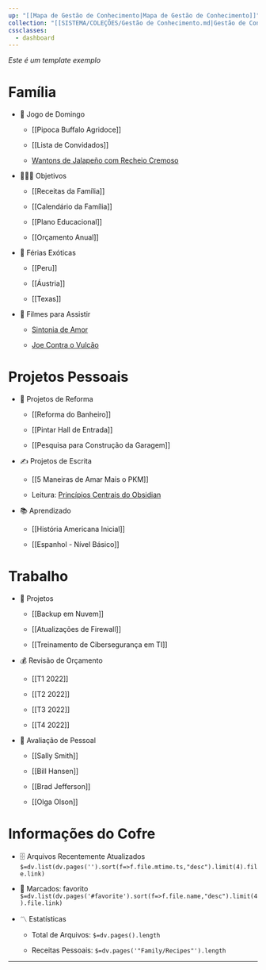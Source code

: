 ```yaml
---
up: "[[Mapa de Gestão de Conhecimento|Mapa de Gestão de Conhecimento]]"
collection: "[[SISTEMA/COLEÇÕES/Gestão de Conhecimento.md|Gestão de Conhecimento]]"
cssclasses:
  - dashboard
---
```

*Este é um template exemplo*
# Família

- 🏈 Jogo de Domingo
    
    - [[Pipoca Buffalo Agridoce]]
        
    - [[Lista de Convidados]]
        
    - [Wantons de Jalapeño com Recheio Cremoso](https://www.allrecipes.com/recipe/166991/jalapeno-popper-wontons/)
        
- 👨‍👩‍👦 Objetivos
    
    - [[Receitas da Família]]
        
    - [[Calendário da Família]]
        
    - [[Plano Educacional]]
        
    - [[Orçamento Anual]]
        
- 🌅 Férias Exóticas
    
    - [[Peru]]
        
    - [[Áustria]]
        
    - [[Texas]]
        
- 🎥 Filmes para Assistir
    
    - [Sintonia de Amor](https://www.imdb.com/title/tt0108160/)
        
    - [Joe Contra o Vulcão](https://www.imdb.com/title/tt0099892/)
        

# Projetos Pessoais

- 🏡 Projetos de Reforma
    
    - [[Reforma do Banheiro]]
        
    - [[Pintar Hall de Entrada]]
        
    - [[Pesquisa para Construção da Garagem]]
        
- ✍️ Projetos de Escrita
    
    - [[5 Maneiras de Amar Mais o PKM]]
        
    - Leitura: [Princípios Centrais do Obsidian](https://tfthacker.medium.com/obsidian-understanding-its-core-design-principles-7f3fafbd6e36)
        
- 📚 Aprendizado
    
    - [[História Americana Inicial]]
        
    - [[Espanhol - Nível Básico]]
        

# Trabalho

- 💼 Projetos
    
    - [[Backup em Nuvem]]
        
    - [[Atualizações de Firewall]]
        
    - [[Treinamento de Cibersegurança em TI]]
        
- 💰 Revisão de Orçamento
    
    - [[T1 2022]]
        
    - [[T2 2022]]
        
    - [[T3 2022]]
        
    - [[T4 2022]]
        
- 👥 Avaliação de Pessoal
    
    - [[Sally Smith]]
        
    - [[Bill Hansen]]
        
    - [[Brad Jefferson]]
        
    - [[Olga Olson]]
        

# Informações do Cofre

- 🗄️ Arquivos Recentemente Atualizados  
    `$=dv.list(dv.pages('').sort(f=>f.file.mtime.ts,"desc").limit(4).file.link)`
    
- 🔖 Marcados: favorito  
    `$=dv.list(dv.pages('#favorite').sort(f=>f.file.name,"desc").limit(4).file.link)`
    
- 〽️ Estatísticas
    
    - Total de Arquivos: `$=dv.pages().length`
        
    - Receitas Pessoais: `$=dv.pages('"Family/Recipes"').length`
        

---
